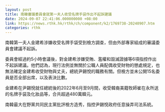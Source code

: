 ```yaml
---
layout: post
title: 南韓審議委員會就第一夫人收受名牌手袋作出不起訴建議
date: 2024-09-07 22:41:06.000000000 +08:00
link: https://news.rthk.hk/rthk/ch/component/k2/1769738-20240907.htm
categories: rthk
---
```


南韓第一夫人金建希涉嫌收受名牌手袋受到檢方調查，但由外部專家組成的審議委員會建議不起訴。

委員會經過約5小時會議後，對金建希涉嫌受賄、濫權和毀滅證據等6項指控作出不起訴建議。他們認為，現行法例並無關於公職人員配偶收受財物的懲處規定，也無法確定金建希收受財物與丈夫，總統尹錫悅的職務有關。但檢方並未公開15名委員是否全部出席，以及表決比數。

金建希在尹錫悅就任總統後的2022年6月至9月間，收受韓裔美籍牧師崔在永所送的名牌手袋及化妝品等，合共超過480萬韓元。

南韓最大在野黨共同民主黨批評檢方造秀，指控尹錫悅政府任意操弄司法系統。
